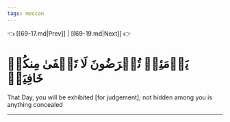 ```yaml
---
tags: meccan
---
```


👈 [[69-17.md|Prev]] | [[69-19.md|Next]] 👉

# يَوۡمَئِذٖ تُعۡرَضُونَ لَا تَخۡفَىٰ مِنكُمۡ خَافِيَةٞ

That Day, you will be exhibited [for judgement]; not hidden among you is anything concealed

---

